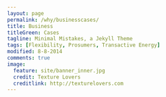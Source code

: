 ```yaml
---
layout: page
permalink: /why/businesscases/
title: Business
titleGreen: Cases
tagline: Minimal Mistakes, a Jekyll Theme
tags: [Flexibility, Prosumers, Transactive Energy]
modified: 8-8-2014
comments: true
image:
  feature: site/banner_inner.jpg
  credit: Texture Lovers
  creditlink: http://texturelovers.com
---
```

